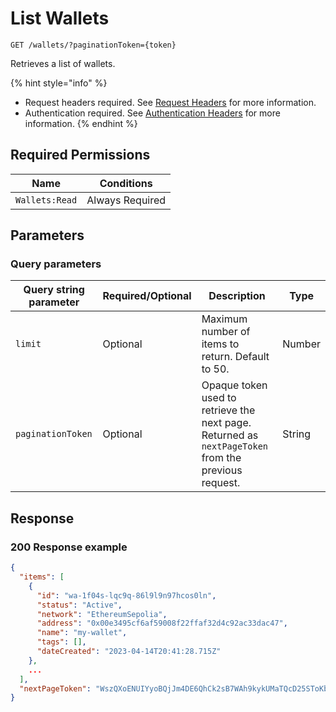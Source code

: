 # List Wallets

`GET /wallets/?paginationToken={token}`

Retrieves a list of wallets.



{% hint style="info" %}
* Request headers required. See [Request Headers](../../getting-started/request-headers.md) for more information.
* Authentication required. See [Authentication Headers](../../getting-started/request-headers.md#authentication-headers) for more information.
{% endhint %}

## Required Permissions

| Name           | Conditions      |
| -------------- | --------------- |
| `Wallets:Read` | Always Required |

## Parameters <a href="#parameters.1" id="parameters.1"></a>

### Query parameters <a href="#path-parameters" id="path-parameters"></a>

| Query string parameter | Required/Optional | Description                                                                                         | Type   |
| ---------------------- | ----------------- | --------------------------------------------------------------------------------------------------- | ------ |
| `limit`                | Optional          | Maximum number of items to return. Default to 50.                                                   | Number |
| `paginationToken`      | Optional          | Opaque token used to retrieve the next page. Returned as `nextPageToken` from the previous request. | String |

## Response <a href="#response" id="response"></a>

### 200 Response example <a href="#response-example" id="response-example"></a>

```json
{
  "items": [
    {
      "id": "wa-1f04s-lqc9q-86l9l9n97hcos0ln",
      "status": "Active",
      "network": "EthereumSepolia",
      "address": "0x00e3495cf6af59008f22ffaf32d4c92ac33dac47",
      "name": "my-wallet",
      "tags": [],
      "dateCreated": "2023-04-14T20:41:28.715Z"
    },
    ...
  ],
  "nextPageToken": "WszQXoENUIYyoBQjJm4DE6QhCk2sB7WAh9kykUMaTQcD25SToKbuXkgf3td8ZYb2LrtopPLo35u407gwwA1Sug=="
}
```
